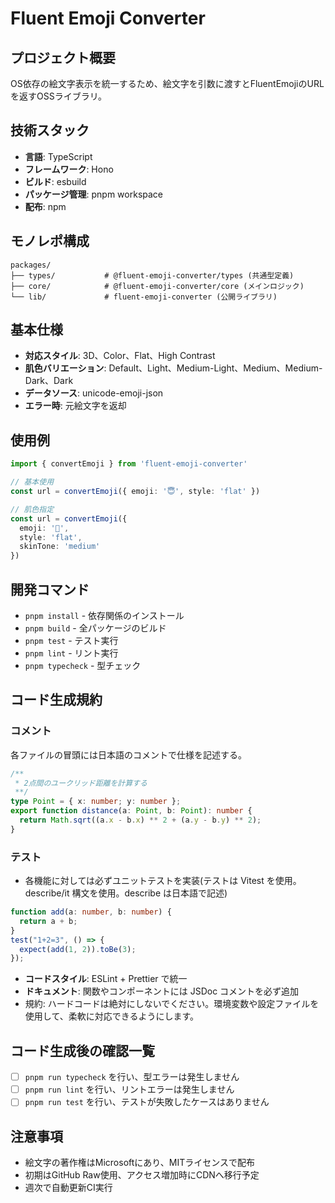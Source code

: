 # Fluent Emoji Converter

## プロジェクト概要
OS依存の絵文字表示を統一するため、絵文字を引数に渡すとFluentEmojiのURLを返すOSSライブラリ。

## 技術スタック
- **言語**: TypeScript
- **フレームワーク**: Hono
- **ビルド**: esbuild
- **パッケージ管理**: pnpm workspace
- **配布**: npm

## モノレポ構成
```
packages/
├── types/           # @fluent-emoji-converter/types (共通型定義)
├── core/            # @fluent-emoji-converter/core (メインロジック)
└── lib/             # fluent-emoji-converter (公開ライブラリ)
```

## 基本仕様
- **対応スタイル**: 3D、Color、Flat、High Contrast
- **肌色バリエーション**: Default、Light、Medium-Light、Medium、Medium-Dark、Dark
- **データソース**: unicode-emoji-json
- **エラー時**: 元絵文字を返却

## 使用例
```typescript
import { convertEmoji } from 'fluent-emoji-converter'

// 基本使用
const url = convertEmoji({ emoji: '😇', style: 'flat' })

// 肌色指定
const url = convertEmoji({ 
  emoji: '👋', 
  style: 'flat', 
  skinTone: 'medium' 
})
```

## 開発コマンド
- `pnpm install` - 依存関係のインストール
- `pnpm build` - 全パッケージのビルド
- `pnpm test` - テスト実行
- `pnpm lint` - リント実行
- `pnpm typecheck` - 型チェック

## コード生成規約
### コメント
各ファイルの冒頭には日本語のコメントで仕様を記述する。
```ts
/**
 * 2点間のユークリッド距離を計算する
 **/
type Point = { x: number; y: number };
export function distance(a: Point, b: Point): number {
  return Math.sqrt((a.x - b.x) ** 2 + (a.y - b.y) ** 2);
}
```

### テスト

- 各機能に対しては必ずユニットテストを実装(テストは Vitest を使用。describe/it 構文を使用。describe は日本語で記述)

```ts
function add(a: number, b: number) {
  return a + b;
}
test("1+2=3", () => {
  expect(add(1, 2)).toBe(3);
});
```

- **コードスタイル**: ESLint + Prettier で統一
- **ドキュメント**: 関数やコンポーネントには JSDoc コメントを必ず追加
- 規約: ハードコードは絶対にしないでください。環境変数や設定ファイルを使用して、柔軟に対応できるようにします。

## コード生成後の確認一覧

- [ ] `pnpm run typecheck` を行い、型エラーは発生しません
- [ ] `pnpm run lint` を行い、リントエラーは発生しません
- [ ] `pnpm run test` を行い、テストが失敗したケースはありません

## 注意事項
- 絵文字の著作権はMicrosoftにあり、MITライセンスで配布
- 初期はGitHub Raw使用、アクセス増加時にCDNへ移行予定
- 週次で自動更新CI実行
